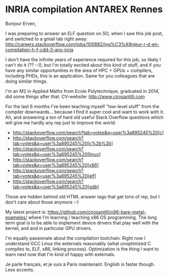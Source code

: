 # INRIA compilation ANTAREX Rennes

Bonjour Erven,

I was preparing to answer an ELF question on SO, when I saw this job
post, and switched to a gmail tab right away:
http://careers.stackoverflow.com/jobs/100882/ing%C3%A9nieur-r-d-en-compilation-h-f-cdd-3-ans-inria

I don't have the infinite years of experience required for this job,
so likely I can't do it (?? :-)), but I'm totally excited about this
kind of stuff, and if you have any similar opportunities in the area
of HPC + GPUs + compilers, including PHDs, this is an application.
Same for you colleagues that are doing similar things.

I'm an M2 in Applied Maths from Ecole Polytechnique, graduated in
2014, did some things after that. CV-website:
http://www.cirosantilli.com

For the last 6 months I've been teaching myself "low-level stuff" from
the compiler downwards... because I find it super cool and want to
work with it. Ah, and answering a ton of hard old useful Stack
Overflow questions which will give me hardly any rep just to improve
the world:

- http://stackoverflow.com/search?tab=votes&q=user%3a895245%20[c]
- http://stackoverflow.com/search?tab=votes&q=user%3a895245%20[c%2b%2b]
- http://stackoverflow.com/search?tab=votes&q=user%3a895245%20[linux]
- http://stackoverflow.com/search?tab=votes&q=user%3a895245%20[x86]
- http://stackoverflow.com/search?tab=votes&q=user%3a895245%20[elf]
- http://stackoverflow.com/search?tab=votes&q=user%3a895245%20[gdb]

Those are hidden behind old HTML answer tags that get tons of rep, but
I don't care about those anymore :-)

My latest project is:
https://github.com/cirosantilli/x86-bare-metal-examples/ where I'm
learning / teaching x86 OS programming. The long term goal is to be
able to implement device drivers that play well with the kernel, and
and in particular GPU drivers.

I'm equally passionate about the compilation toolchain. Right now I
understand GCC Linux the externals reasonably (what unoptimized C
compiles to, ELF, x86, linking process). Optimization is the thing I
want to learn next now that I'm kind of happy with externals.

Je parle français, et je suis à Paris maintenant. English is faster
though. Less accents.
